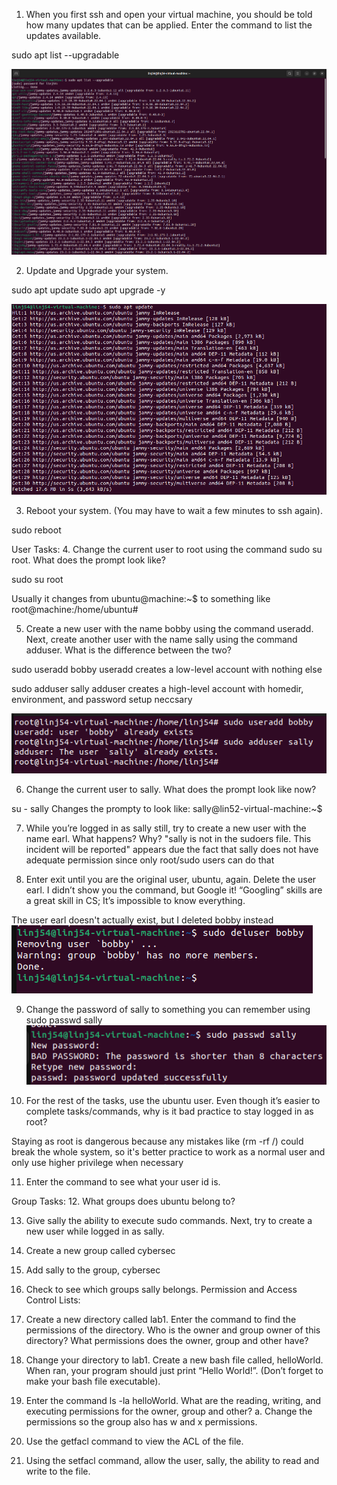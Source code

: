 
1. When you first ssh and open your virtual machine, you should be told
how many updates that can be applied. Enter the command to list the
updates available.

sudo apt list --upgradable

![alt text](image.png)


2. Update and Upgrade your system.

sudo apt update
sudo apt upgrade -y

![alt text](image-1.png)


3. Reboot your system. (You may have to wait a few minutes to ssh
again).

sudo reboot



User Tasks:
4. Change the current user to root using the command sudo su root.
What does the prompt look like?

sudo su root

Usually it changes from ubuntu@machine:~$ to something like root@machine:/home/ubuntu#



5. Create a new user with the name bobby using the command useradd.
Next, create another user with the name sally using the command
adduser. What is the difference between the two?

sudo useradd bobby
useradd creates a low-level account with nothing else

sudo adduser sally
adduser creates a high-level account with homedir, environment, and password setup neccsary

![alt text](image-2.png)

6. Change the current user to sally. What does the prompt look like now?

su - sally
Changes the prompty to look like: sally@lin52-virtual-machine:~$


7. While you’re logged in as sally still, try to create a new user with the
name earl. What happens? Why?
"sally is not in the sudoers file. This incident will be reported" appears due the fact that sally does not have adequate permission since only root/sudo users can do that


8. Enter exit until you are the original user, ubuntu, again. Delete the
user earl. I didn’t show you the command, but Google it! “Googling”
skills are a great skill in CS; It’s impossible to know everything.

The user earl doesn't actually exist, but I deleted bobby instead
![alt text](image-3.png)


9. Change the password of sally to something you can remember using
sudo passwd sally
![alt text](image-4.png)

10. For the rest of the tasks, use the ubuntu user. Even though it’s easier
to complete tasks/commands, why is it bad practice to stay logged in
as root?

Staying as root is dangerous because any mistakes like (rm -rf /) could break the whole system, so it's better practice to work as a normal user and only use higher privilege when necessary

11. Enter the command to see what your user id is.



Group Tasks:
12. What groups does ubuntu belong to?


13. Give sally the ability to execute sudo commands. Next, try to create a
new user while logged in as sally.


14. Create a new group called cybersec


15. Add sally to the group, cybersec


16. Check to see which groups sally belongs.
Permission and Access Control Lists:


17. Create a new directory called lab1. Enter the command to find the
permissions of the directory. Who is the owner and group owner of this
directory? What permissions does the owner, group and other have?


18. Change your directory to lab1. Create a new bash file called,
helloWorld. When ran, your program should just print “Hello World!”.
(Don’t forget to make your bash file executable).


19. Enter the command ls -la helloWorld. What are the reading, writing,
and executing permissions for the owner, group and other?
a. Change the permissions so the group also has w and x permissions.


20. Use the getfacl command to view the ACL of the file.


21. Using the setfacl command, allow the user, sally, the ability to read
and write to the file. 

